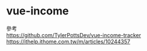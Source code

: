 # vue-income
參考  
https://github.com/TylerPottsDev/vue-income-tracker  
https://ithelp.ithome.com.tw/m/articles/10244357
